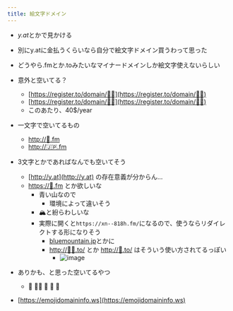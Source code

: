 ```yaml
---
title: 絵文字ドメイン
---
```


* *y.at*とかで見かける

* 別にy.atに金払うくらいなら自分で絵文字ドメイン買うわって思った

* どうやら.fmとか.toみたいなマイナードメインしか絵文字使えないらしい

* 意外と空いてる？
  
  * [https://register.to/domain/🙏🙏](https://register.to/domain/🙏🙏)
  * [https://register.to/domain/🤖🤖](https://register.to/domain/🤖🤖)
  * このあたり、40$/year
* 一文字で空いてるもの
  
  * [http://🏫.fm](http://🏫.fm)
  * [http://🇯🇵.fm](http://🇯🇵.fm)
* 3文字とかであればなんでも空いてそう
  
  * [http://y.at](http://y.at) の存在意義が分からん...
  * [https://🗻.fm](https://🗻.fm) とか欲しいな
    * 青い山なので
      * 環境によって違いそう
    * 🏔と紛らわしいな
    * 実際に開くと`https://xn--818h.fm/`になるので、使うならリダイレクトする形になりそう
      * [bluemountain.jp](bluemountain.jp.md)とかに
      * [http://👨‍💻.to/](http://👨‍💻.to/) とか [http://🗻.to/](http://🗻.to/) はそういう使い方されてるっぽい
        * ![image](https://gyazo.com/4731731615d6330fd2b899ce3e2c1d9c/thumb/1000)
* ありかも、と思った空いてるやつ
  
  * 💎 🤵‍♂️  🤌  🎲  🕺
* [https://emojidomaininfo.ws](https://emojidomaininfo.ws)
